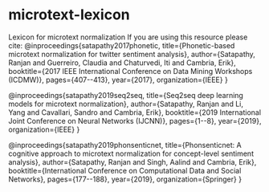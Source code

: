 # microtext-lexicon
Lexicon for microtext normalization 
If you are using this resource please cite:
@inproceedings{satapathy2017phonetic,
  title={Phonetic-based microtext normalization for twitter sentiment analysis},
  author={Satapathy, Ranjan and Guerreiro, Claudia and Chaturvedi, Iti and Cambria, Erik},
  booktitle={2017 IEEE International Conference on Data Mining Workshops (ICDMW)},
  pages={407--413},
  year={2017},
  organization={IEEE}
}



@inproceedings{satapathy2019seq2seq,
  title={Seq2seq deep learning models for microtext normalization},
  author={Satapathy, Ranjan and Li, Yang and Cavallari, Sandro and Cambria, Erik},
  booktitle={2019 International Joint Conference on Neural Networks (IJCNN)},
  pages={1--8},
  year={2019},
  organization={IEEE}
}


@inproceedings{satapathy2019phonsenticnet,
  title={Phonsenticnet: A cognitive approach to microtext normalization for concept-level sentiment analysis},
  author={Satapathy, Ranjan and Singh, Aalind and Cambria, Erik},
  booktitle={International Conference on Computational Data and Social Networks},
  pages={177--188},
  year={2019},
  organization={Springer}
}
